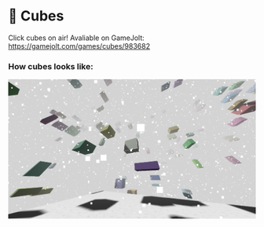 
# 🧊 Cubes

Click cubes on air!
Avaliable on GameJolt: https://gamejolt.com/games/cubes/983682




### How cubes looks like:

![App Screenshot](./assets/img/game-screen.png)

